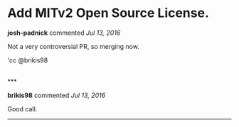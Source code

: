 # Add MITv2 Open Source License.

**josh-padnick** commented *Jul 13, 2016*

Not a very controversial PR, so merging now.

'cc @brikis98 

<br />
***


**brikis98** commented *Jul 13, 2016*

Good call.

***

